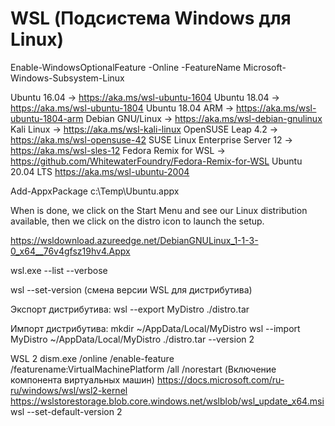 ﻿# WSL (Подсистема Windows для Linux)
Enable-WindowsOptionalFeature -Online -FeatureName Microsoft-Windows-Subsystem-Linux

Ubuntu 16.04 → https://aka.ms/wsl-ubuntu-1604
Ubuntu 18.04 → https://aka.ms/wsl-ubuntu-1804
Ubuntu 18.04 ARM → https://aka.ms/wsl-ubuntu-1804-arm
Debian GNU/Linux → https://aka.ms/wsl-debian-gnulinux
Kali Linux → https://aka.ms/wsl-kali-linux
OpenSUSE Leap 4.2 → https://aka.ms/wsl-opensuse-42
SUSE Linux Enterprise Server 12 → https://aka.ms/wsl-sles-12
Fedora Remix for WSL → https://github.com/WhitewaterFoundry/Fedora-Remix-for-WSL
Ubuntu 20.04 LTS https://aka.ms/wsl-ubuntu-2004

Add-AppxPackage c:\Temp\Ubuntu.appx

When is done, we click on the Start Menu and see our Linux distribution available, then we click on the distro icon to launch the setup.

https://wsldownload.azureedge.net/DebianGNULinux_1-1-3-0_x64__76v4gfsz19hv4.Appx

wsl.exe --list --verbose

wsl --set-version <distribution name> <versionNumber> (смена версии WSL для дистрибутива)

Экспорт дистрибутива:
    wsl --export MyDistro ./distro.tar 

Импорт дистрибутива:
    mkdir ~/AppData/Local/MyDistro
    wsl --import MyDistro ~/AppData/Local/MyDistro ./distro.tar --version 2
    

WSL 2 
    dism.exe /online /enable-feature /featurename:VirtualMachinePlatform /all /norestart (Включение компонента виртуальных машин)
    https://docs.microsoft.com/ru-ru/windows/wsl/wsl2-kernel
    https://wslstorestorage.blob.core.windows.net/wslblob/wsl_update_x64.msi
    wsl --set-default-version 2